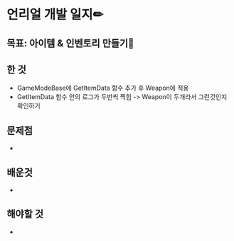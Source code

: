 # 언리얼 개발 일지✏



## 목표: 아이템 & 인벤토리 만들기🎁

## 한 것

* GameModeBase에 GetItemData 함수 추가 후 Weapon에 적용
* GetItemData 함수 안의 로그가 두번씩 찍힘 -> Weapon이 두개라서 그런것인지 확인하기


## 문제점

* 

## 배운것

* 


## 해야할 것

* 
